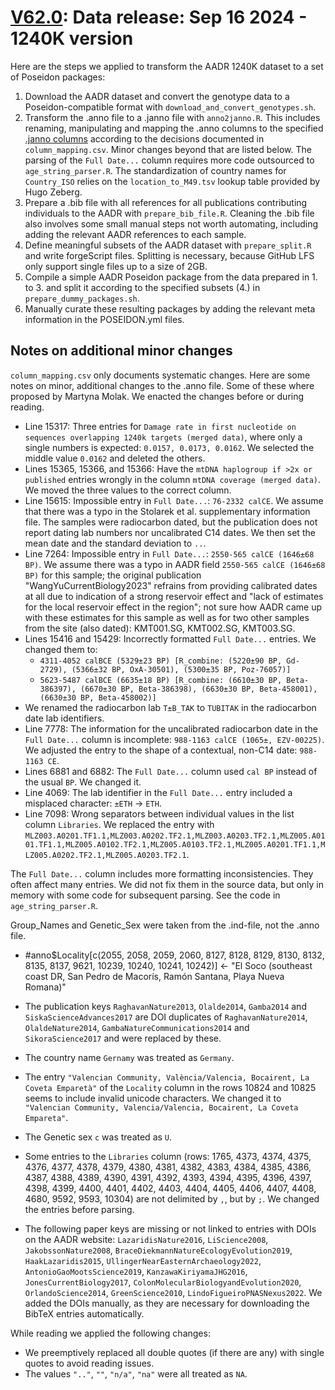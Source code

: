 # [V62.0](https://dataverse.harvard.edu/dataset.xhtml?persistentId=doi:10.7910/DVN/FFIDCW): Data release: Sep 16 2024 - 1240K version

Here are the steps we applied to transform the AADR 1240K dataset to a set of Poseidon packages:

1. Download the AADR dataset and convert the genotype data to a Poseidon-compatible format with `download_and_convert_genotypes.sh`.
2. Transform the .anno file to a .janno file with `anno2janno.R`. This includes renaming, manipulating and mapping the .anno columns to the specified [.janno columns](https://poseidon-framework.github.io/#/janno_details) according to the decisions documented in `column_mapping.csv`. Minor changes beyond that are listed below. The parsing of the `Full Date...` column requires more code outsourced to `age_string_parser.R`. The standardization of country names for `Country_ISO` relies on the `location_to_M49.tsv` lookup table provided by Hugo Zeberg.
3. Prepare a .bib file with all references for all publications contributing individuals to the AADR with `prepare_bib_file.R`. Cleaning the .bib file also involves some small manual steps not worth automating, including adding the relevant AADR references to each sample.
4. Define meaningful subsets of the AADR dataset with `prepare_split.R` and write forgeScript files. Splitting is necessary, because GitHub LFS only support single files up to a size of 2GB.
5. Compile a simple AADR Poseidon package from the data prepared in 1. to 3. and split it according to the specified subsets (4.) in `prepare_dummy_packages.sh`.
6. Manually curate these resulting packages by adding the relevant meta information in the POSEIDON.yml files.

## Notes on additional minor changes

`column_mapping.csv` only documents systematic changes. Here are some notes on minor, additional changes to the .anno file. Some of these where proposed by Martyna Molak. We enacted the changes before or during reading.

- Line 15317: Three entries for `Damage rate in first nucleotide on sequences overlapping 1240k targets (merged data)`, where only a single numbers is expected: `0.0157, 0.0173, 0.0162`. We selected the middle value `0.0162` and deleted the others.
- Lines 15365, 15366, and 15366: Have the `mtDNA haplogroup if >2x or published` entries wrongly in the column `mtDNA coverage (merged data)`. We moved the three values to the correct column.
- Line 15615: Impossible entry in `Full Date...`: `76-2332 calCE`. We assume that there was a typo in the Stolarek et al. supplementary information file. The samples were radiocarbon dated, but the publication does not report dating lab numbers nor uncalibrated C14 dates. We then set the mean date and the standard deviation to `..`.
- Line 7264: Impossible entry in `Full Date...`: `2550-565 calCE (1646±68 BP)`. We assume there was a typo in AADR field `2550-565 calCE (1646±68 BP)` for this sample; the original publication "WangYuCurrentBiology2023" refrains from providing calibrated dates at all due to indication of a strong reservoir effect and "lack of estimates for the local reservoir effect in the region"; not sure how AADR came up with these estimates for this sample as well as for two other samples from the site (also dated): KMT001.SG, KMT002.SG, KMT003.SG.
- Lines 15416 and 15429: Incorrectly formatted `Full Date...` entries. We changed them to:
  - `4311-4052 calBCE (5329±23 BP) [R_combine: (5220±90 BP, Gd-2729), (5366±32 BP, OxA-30501), (5300±35 BP, Poz-76057)]`
  - `5623-5487 calBCE (6635±18 BP) [R_combine: (6610±30 BP, Beta-386397), (6670±30 BP, Beta-386398), (6630±30 BP, Beta-458001), (6630±30 BP, Beta-458002)]`
- We renamed the radiocarbon lab `T±B_TAK` to `TUBITAK` in the radiocarbon date lab identifiers.
- Line 7778: The information for the uncalibrated radiocarbon date in the `Full Date...` column is incomplete: `988-1163 calCE (1065±, EZV-00225)`. We adjusted the entry to the shape of a contextual, non-C14 date: `988-1163 CE`.
- Lines 6881 and 6882: The `Full Date...` column used `cal BP` instead of the usual `BP`. We changed it.
- Line 4069: The lab identifier in the `Full Date...` entry included a misplaced character: `±ETH` -> `ETH`.
- Line 7098: Wrong separators between individual values in the list column `Libraries`. We replaced the entry with `MLZ003.A0201.TF1.1,MLZ003.A0202.TF2.1,MLZ003.A0203.TF2.1,MLZ005.A0101.TF1.1,MLZ005.A0102.TF2.1,MLZ005.A0103.TF2.1,MLZ005.A0201.TF1.1,MLZ005.A0202.TF2.1,MLZ005.A0203.TF2.1`.

The `Full Date...` column includes more formatting inconsistencies. They often affect many entries. We did not fix them in the source data, but only in memory with some code for subsequent parsing. See the code in `age_string_parser.R`.

Group_Names and Genetic_Sex were taken from the .ind-file, not the .anno file.


- #anno$Locality[c(2055, 2058, 2059, 2060, 8127, 8128, 8129, 8130, 8132, 8135, 8137, 9621, 10239, 10240, 10241, 10242)] <- "El Soco (southeast coast DR, San Pedro de Macorís, Ramón Santana, Playa Nueva Romana)"




- The publication keys `RaghavanNature2013`, `Olalde2014`, `Gamba2014` and `SiskaScienceAdvances2017` are DOI duplicates of `RaghavanNature2014`, `OlaldeNature2014`, `GambaNatureCommunications2014` and `SikoraScience2017` and were replaced by these.
- The country name `Gernamy` was treated as `Germany`.
- The entry `"Valencian Community, València/Valencia, Bocairent, La Coveta Emparetà"` of the `Locality` column in the rows 10824 and 10825 seems to include invalid unicode characters. We changed it to `"Valencian Community, Valencia/Valencia, Bocairent, La Coveta Empareta"`.
- The Genetic sex `c` was treated as `U`.
- Some entries to the `Libraries` column (rows: 1765, 4373, 4374, 4375, 4376, 4377, 4378, 4379, 4380, 4381, 4382, 4383, 4384, 4385, 4386, 4387, 4388, 4389, 4390, 4391, 4392, 4393, 4394, 4395, 4396, 4397, 4398, 4399, 4400, 4401, 4402, 4403, 4404, 4405, 4406, 4407, 4408, 4680, 9592, 9593, 10304) are not delimited by `,`, but by `;`. We changed the entries before parsing.
- The following paper keys are missing or not linked to entries with DOIs on the AADR website: `LazaridisNature2016`, `LiScience2008`, `JakobssonNature2008`, `BraceDiekmannNatureEcologyEvolution2019`, `HaakLazaridis2015`, `UllingerNearEasternArchaeology2022`, `AntonioGaoMootsScience2019`, `KanzawaKiriyamaJHG2016`, `JonesCurrentBiology2017`, `ColonMolecularBiologyandEvolution2020`, `OrlandoScience2014`, `GreenScience2010`, `LindoFigueiroPNASNexus2022`. We added the DOIs manually, as they are necessary for downloading the BibTeX entries automatically.

While reading we applied the following changes:

- We preemptively replaced all double quotes (if there are any) with single quotes to avoid reading issues.
- The values `".."`, `""`, `"n/a"`, `"na"` were all treated as `NA`.
